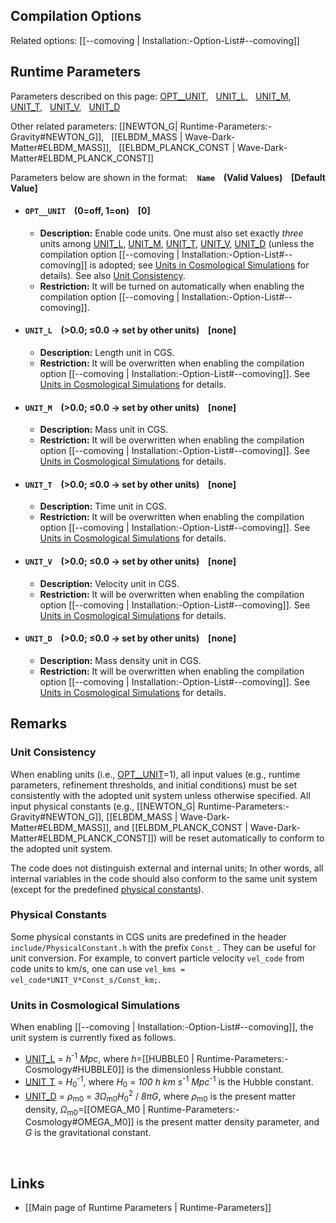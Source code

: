 
## Compilation Options

Related options:
[[--comoving | Installation:-Option-List#--comoving]] &nbsp;

## Runtime Parameters

Parameters described on this page:
[OPT__UNIT](#OPT__UNIT), &nbsp;
[UNIT_L](#UNIT_L), &nbsp;
[UNIT_M](#UNIT_M), &nbsp;
[UNIT_T](#UNIT_T), &nbsp;
[UNIT_V](#UNIT_V), &nbsp;
[UNIT_D](#UNIT_D) &nbsp;

Other related parameters:
[[NEWTON_G| Runtime-Parameters:-Gravity#NEWTON_G]], &nbsp;
[[ELBDM_MASS | Wave-Dark-Matter#ELBDM_MASS]], &nbsp;
[[ELBDM_PLANCK_CONST | Wave-Dark-Matter#ELBDM_PLANCK_CONST]] &nbsp;

Parameters below are shown in the format: &ensp; **`Name` &ensp; (Valid Values) &ensp; [Default Value]**

<a name="OPT__UNIT"></a>
* #### `OPT__UNIT` &ensp; (0=off, 1=on) &ensp; [0]
    * **Description:**
Enable code units. One must also set exactly *three* units among
[UNIT_L](#UNIT_L), [UNIT_M](#UNIT_M), [UNIT_T](#UNIT_T), [UNIT_V](#UNIT_V), [UNIT_D](#UNIT_D)
(unless the compilation option [[--comoving | Installation:-Option-List#--comoving]]
is adopted; see [Units in Cosmological Simulations](#units-in-cosmological-simulations) for details).
See also [Unit Consistency](#unit-consistency).
    * **Restriction:**
It will be turned on automatically when enabling the compilation option
[[--comoving | Installation:-Option-List#--comoving]].

<a name="UNIT_L"></a>
* #### `UNIT_L` &ensp; (>0.0; &#8804;0.0 &#8594; set by other units) &ensp; [none]
    * **Description:**
Length unit in CGS.
    * **Restriction:**
It will be overwritten when enabling the compilation option
[[--comoving | Installation:-Option-List#--comoving]].
See [Units in Cosmological Simulations](#units-in-cosmological-simulations)
for details.

<a name="UNIT_M"></a>
* #### `UNIT_M` &ensp; (>0.0; &#8804;0.0 &#8594; set by other units) &ensp; [none]
    * **Description:**
Mass unit in CGS.
    * **Restriction:**
It will be overwritten when enabling the compilation option
[[--comoving | Installation:-Option-List#--comoving]].
See [Units in Cosmological Simulations](#units-in-cosmological-simulations)
for details.

<a name="UNIT_T"></a>
* #### `UNIT_T` &ensp; (>0.0; &#8804;0.0 &#8594; set by other units) &ensp; [none]
    * **Description:**
Time unit in CGS.
    * **Restriction:**
It will be overwritten when enabling the compilation option
[[--comoving | Installation:-Option-List#--comoving]].
See [Units in Cosmological Simulations](#units-in-cosmological-simulations)
for details.

<a name="UNIT_V"></a>
* #### `UNIT_V` &ensp; (>0.0; &#8804;0.0 &#8594; set by other units) &ensp; [none]
    * **Description:**
Velocity unit in CGS.
    * **Restriction:**
It will be overwritten when enabling the compilation option
[[--comoving | Installation:-Option-List#--comoving]].
See [Units in Cosmological Simulations](#units-in-cosmological-simulations)
for details.

<a name="UNIT_D"></a>
* #### `UNIT_D` &ensp; (>0.0; &#8804;0.0 &#8594; set by other units) &ensp; [none]
    * **Description:**
Mass density unit in CGS.
    * **Restriction:**
It will be overwritten when enabling the compilation option
[[--comoving | Installation:-Option-List#--comoving]].
See [Units in Cosmological Simulations](#units-in-cosmological-simulations)
for details.


## Remarks

### Unit Consistency
When enabling units (i.e., [OPT__UNIT](#OPT__UNIT)=1), all input values
(e.g., runtime parameters, refinement thresholds, and initial conditions)
must be set consistently with the adopted unit system unless otherwise
specified. All input physical constants (e.g.,
[[NEWTON_G| Runtime-Parameters:-Gravity#NEWTON_G]],
[[ELBDM_MASS | Wave-Dark-Matter#ELBDM_MASS]], and
[[ELBDM_PLANCK_CONST | Wave-Dark-Matter#ELBDM_PLANCK_CONST]])
will be reset automatically to conform to the adopted unit system.

The code does not distinguish external and internal units;
In other words, all internal variables in the code should also conform to
the same unit system (except for the predefined
[physical constants](#physical-constants)).

### Physical Constants
Some physical constants in CGS units are predefined in the header
`include/PhysicalConstant.h` with the prefix `Const_`. They can be
useful for unit conversion.
For example, to convert particle velocity `vel_code` from code units
to km/s, one can use `vel_kms = vel_code*UNIT_V*Const_s/Const_km;`.

### Units in Cosmological Simulations
When enabling [[--comoving | Installation:-Option-List#--comoving]],
the unit system is currently fixed as follows.
- [UNIT_L](#UNIT_L) = <var>h</var><sup>-1</sup> <var>Mpc</var>,
where <var>h</var>=[[HUBBLE0 | Runtime-Parameters:-Cosmology#HUBBLE0]] is the dimensionless Hubble constant.
- [UNIT_T](#UNIT_T) = <var>H</var><sub>0</sub><sup>-1</sup>, where
<var>H</var><sub>0</sub> = <var>100 h km s</var><sup>-1</sup> <var>Mpc</var><sup>-1</sup> is the Hubble constant.
- [UNIT_D](#UNIT_D) = <var>&rho;</var><sub>m0</sub> =
<var>3&Omega;</var><sub>m0</sub><var>H</var><sub>0</sub><sup>2</sup> / <var>8&pi;G</var>,
where <var>&rho;</var><sub>m0</sub> is the present matter density,
<var>&Omega;</var><sub>m0</sub>=[[OMEGA_M0 | Runtime-Parameters:-Cosmology#OMEGA_M0]]
is the present matter density parameter, and
<var>G</var> is the gravitational constant.


<br>

## Links
* [[Main page of Runtime Parameters | Runtime-Parameters]]
